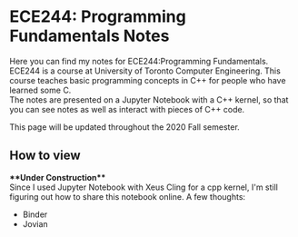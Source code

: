 # ECE244: Programming Fundamentals Notes
Here you can find my notes for ECE244:Programming Fundamentals.  
ECE244 is a course at University of Toronto Computer Engineering. This course teaches basic programming concepts in C++ for people who have learned some C.  
The notes are presented on a Jupyter Notebook with a C++ kernel, so that you can see notes as well as interact with pieces of C++ code.

This page will be updated throughout the 2020 Fall semester.

## How to view
**\*\*Under Construction\*\***  
Since I used Jupyter Notebook with Xeus Cling for a cpp kernel, I'm still figuring out how to share this notebook online.
A few thoughts:
- Binder
- Jovian
